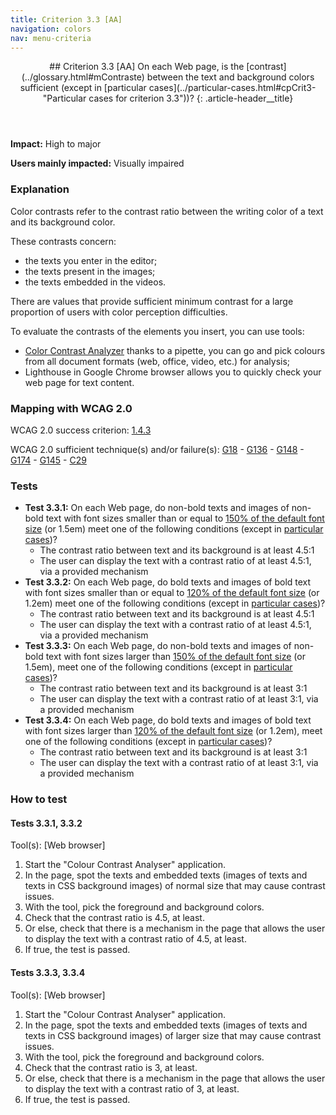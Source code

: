 ```yaml
---
title: Criterion 3.3 [AA]
navigation: colors
nav: menu-criteria
---
```


<header>
## Criterion 3.3 [AA] <span>On each Web page, is the [contrast](../glossary.html#mContraste) between the text and background colors sufficient (except in [particular cases](../particular-cases.html#cpCrit3- "Particular cases for criterion 3.3"))?</span>
{: .article-header__title}
</header>

**Impact:** High to major

**Users mainly impacted:** Visually impaired

### Explanation

Color contrasts refer to the contrast ratio between the writing color of a text and its background color.

These contrasts concern:

* the texts you enter in the editor;
* the texts present in the images;
* the texts embedded in the videos.

There are values that provide sufficient minimum contrast for a large proportion of users with color perception difficulties.

To evaluate the contrasts of the elements you insert, you can use tools:

* [Color Contrast Analyzer](https://developer.paciellogroup.com/resources/contrastanalyser/) thanks to a pipette, you can go and pick colours from all document formats (web, office, video, etc.) for analysis;
* Lighthouse in Google Chrome browser allows you to quickly check your web page for text content.

### Mapping with WCAG 2.0

WCAG 2.0 success criterion: [1.4.3](http://www.w3.org/TR/WCAG20/#visual-audio-contrast-contrast)

WCAG 2.0 sufficient technique(s) and/or failure(s): [G18](http://www.w3.org/TR/WCAG-TECHS/G18.html) - [G136](http://www.w3.org/TR/WCAG-TECHS/G136.html) - [G148](http://www.w3.org/TR/WCAG-TECHS/G148.html) - [G174](http://www.w3.org/TR/WCAG-TECHS/G174.html) - [G145](http://www.w3.org/TR/WCAG-TECHS/G145.html) - [C29](http://www.w3.org/TR/WCAG-TECHS/C29.html)

### Tests

*   **Test 3.3.1:** On each Web page, do non-bold texts and images of non-bold text with font sizes smaller than or equal to [150% of the default font size](../glossary.html#mFontSize) (or 1.5em) meet one of the following conditions (except in [particular cases](../particular-cases.html#cpCrit3- "Particular cases for criterion 3.3"))?
    *   The contrast ratio between text and its background is at least 4.5:1
    *   The user can display the text with a contrast ratio of at least 4.5:1, via a provided mechanism
*   **Test 3.3.2:** On each Web page, do bold texts and images of bold text with font sizes smaller than or equal to [120% of the default font size](../glossary.html#mFontSize) (or 1.2em) meet one of the following conditions (except in [particular cases](../particular-cases.html#cpCrit3- "Particular cases for criterion 3.3"))?
    *   The contrast ratio between text and its background is at least 4.5:1
    *   The user can display the text with a contrast ratio of at least 4.5:1, via a provided mechanism
*   **Test 3.3.3:** On each Web page, do non-bold texts and images of non-bold text with font sizes larger than [150% of the default font size](../glossary.html#mFontSize) (or 1.5em), meet one of the following conditions (except in [particular cases](../particular-cases.html#cpCrit3- "Particular cases for criterion 3.3"))?
    *   The contrast ratio between text and its background is at least 3:1
    *   The user can display the text with a contrast ratio of at least 3:1, via a provided mechanism
*   **Test 3.3.4:** On each Web page, do bold texts and images of bold text with font sizes larger than [120% of the default font size](../glossary.html#mFontSize) (or 1.2em), meet one of the following conditions (except in [particular cases](../particular-cases.html#cpCrit3- "Particular cases for criterion 3.3"))?
    *   The contrast ratio between text and its background is at least 3:1
    *   The user can display the text with a contrast ratio of at least 3:1, via a provided mechanism

### How to test

#### Tests 3.3.1, 3.3.2

Tool(s): [Web browser]

1. Start the "Colour Contrast Analyser" application.
2. In the page, spot the texts and embedded texts (images of texts and texts in CSS background images) of normal size that may cause contrast issues.
3. With the tool, pick the foreground and background colors.
4. Check that the contrast ratio is 4.5, at least.
5. Or else, check that there is a mechanism in the page that allows the user to display the text with a contrast ratio of 4.5, at least.
6. If true, the test is passed.

#### Tests 3.3.3, 3.3.4

Tool(s): [Web browser]

1. Start the "Colour Contrast Analyser" application.
2. In the page, spot the texts and embedded texts (images of texts and texts in CSS background images) of larger size that may cause contrast issues.
3. With the tool, pick the foreground and background colors.
4. Check that the contrast ratio is 3, at least.
5. Or else, check that there is a mechanism in the page that allows the user to display the text with a contrast ratio of 3, at least.
6. If true, the test is passed.
